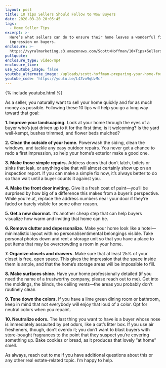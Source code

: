```yaml
---
layout: post
title: 10 Tips Sellers Should Follow to Wow Buyers
date: 2020-03-20 20:05:45
tags:
  - Home Seller Tips
excerpt: >-
  Here’s what sellers can do to ensure their home leaves a wonderful first
  impression on buyers.
enclosure: >-
  https://vyralmarketing.s3.amazonaws.com/Scott+Hoffman/10+Tips+Sellers+Should+Follow+to+Wow+Buyers.mp4
pullquote:
enclosure_type: video/mp4
enclosure_time:
use_youtube_image: false
youtube_alternate_image: /uploads/scott-hoffman-preparing-your-home-for-market-youtube.jpg
youtube_code: 'https://youtu.be/L4Zvo9qUvMc'
---
```


{% include youtube.html %}

As a seller, you naturally want to sell your home quickly and for as much money as possible. Following these 10 tips will help you go a long way toward that goal:&nbsp;

**1\. Improve your landscaping.** Look at your home through the eyes of a buyer who’s just driven up to it for the first time; is it welcoming? Is the yard well-kempt, bushes trimmed, and flower beds mulched?

**2\. Clean the outside of your home.** Powerwash the siding, clean the windows, and tackle any easy outdoor repairs. You never get a chance to redo a first impression, so help your home’s exterior make a good one.&nbsp;

**3\. Make those simple repairs.** Address doors that don’t latch, toilets or sinks that leak, or anything else that will almost certainly show up on an inspection report. If you can make a simple fix now, it’s always better to do so than wait until a buyer counts it against you.&nbsp;

**4\. Make the front door inviting.** Give it a fresh coat of paint—you’ll be surprised by how big of a difference this makes from a buyer’s perspective. While you’re at, replace the address numbers near your door if they’re faded or barely visible for some other reason.&nbsp;

**5\. Get a new doormat.** It’s another cheap step that can help buyers visualize how warm and inviting that home can be.&nbsp;

**6\. Remove clutter and depersonalize.** Make your home look like a hotel—minimalistic layout with no personal/sentimental belongings visible. Take personal photos down and rent a storage unit so that you have a place to put items that may be overcrowding a room in your home.&nbsp;

**7\. Organize closets and drawers.** Make sure that at least 25% of your closet is free, open space. This gives the impression that the space inside them is ample, and that the home’s storage areas will be impossible to fill.&nbsp;

**8\. Make surfaces shine.** Have your home professionally detailed (if you need the name of a trustworthy company, please reach out to me). Get into the moldings, the blinds, the ceiling vents—the areas you probably don’t routinely clean.&nbsp;

**9\. Tone down the colors.** If you have a lime green dining room or bathroom, keep in mind that not everybody will enjoy that loud of a color. Opt for neutral colors when you repaint.&nbsp;

**10\. Neutralize odors.** The last thing you want to have is a buyer whose nose is immediately assaulted by pet odors, like a cat’s litter box. If you use air fresheners, though, don’t overdo it; you don’t want to blast buyers with store-bought fragrances to the point that they suspect you’re covering something up. Bake cookies or bread, as it produces that lovely “at home” smell.&nbsp;

As always, reach out to me if you have additional questions about this or any other real estate-related topic. I’m happy to help.&nbsp;